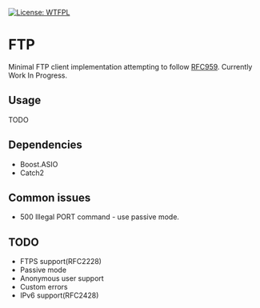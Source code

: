 [![License: WTFPL](http://www.wtfpl.net/wp-content/uploads/2012/12/wtfpl-badge-2.png)](http://www.wtfpl.net/txt/copying/)
# FTP
Minimal FTP client implementation attempting to follow [RFC959](https://tools.ietf.org/html/rfc959). Currently Work In Progress.

## Usage
TODO

## Dependencies
- Boost.ASIO
- Catch2

## Common issues
- 500 Illegal PORT command - use passive mode.

## TODO
- FTPS support(RFC2228)
- Passive mode
- Anonymous user support
- Custom errors
- IPv6 support(RFC2428)

